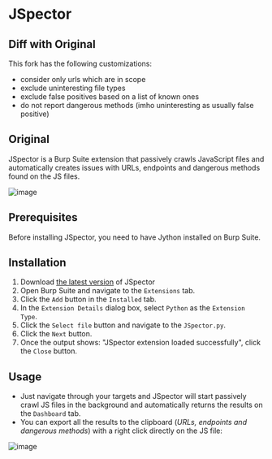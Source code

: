# JSpector

## Diff with Original

This fork has the following customizations:
- consider only urls which are in scope
- exclude uninteresting file types
- exclude false positives based on a list of known ones
- do not report dangerous methods (imho uninteresting as usually false positive)

## Original

JSpector is a Burp Suite extension that passively crawls JavaScript files and automatically creates issues with URLs, endpoints and dangerous methods found on the JS files.

![image](https://user-images.githubusercontent.com/16657045/228315561-ee2fa437-5020-45c2-99b2-6ee8cd71f880.png)

## Prerequisites

Before installing JSpector, you need to have Jython installed on Burp Suite.

## Installation

1.  Download [the latest version](https://github.com/hisxo/JSpector/releases) of JSpector
2.  Open Burp Suite and navigate to the `Extensions` tab.
3.  Click the `Add` button in the `Installed` tab.
4.  In the `Extension Details` dialog box, select `Python` as the `Extension Type`.
5.  Click the `Select file` button and navigate to the `JSpector.py`.
6.  Click the `Next` button.
7.  Once the output shows: "JSpector extension loaded successfully", click the `Close` button.

## Usage

- Just navigate through your targets and JSpector will start passively crawl JS files in the background and automatically returns the results on the `Dashboard` tab.
- You can export all the results to the clipboard (_URLs, endpoints and dangerous methods_) with a right click directly on the JS file:

![image](https://user-images.githubusercontent.com/16657045/232149174-04d80248-93ff-42d7-8f0b-e0303b3bc289.png)
